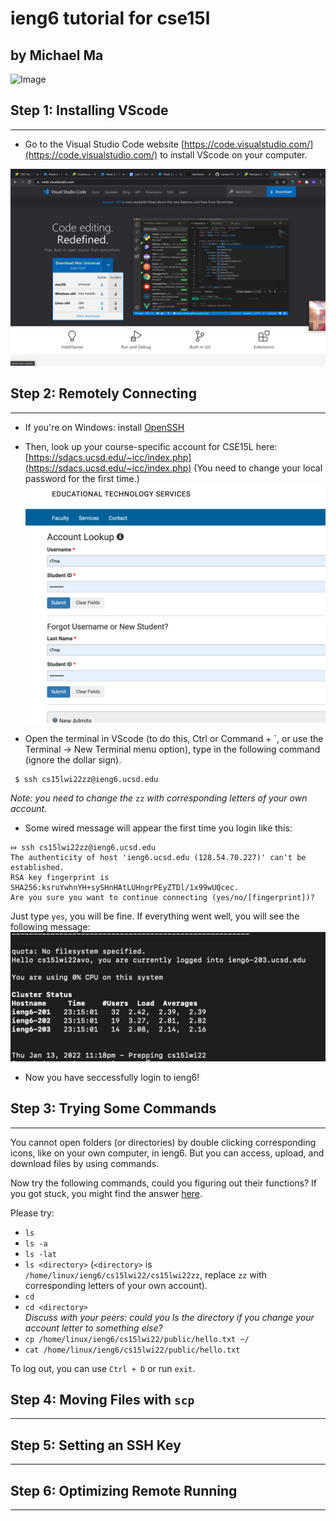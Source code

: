 # ieng6 tutorial for cse15l  
## by Michael Ma
![Image](https://ucsdnews.ucsd.edu/news_uploads/Resized_Geisel_Library_08.31.jpg)   
## Step 1: Installing VScode
---   
* Go to the Visual Studio Code website [https://code.visualstudio.com/](https://code.visualstudio.com/) to install VScode on your computer.   

![Image](https://raw.githubusercontent.com/Hexachlorocyclohexane3088/cse15l-lab-reports/main/step1.png)  

## Step 2: Remotely Connecting  
---  

* If you're on Windows: install [OpenSSH](https://docs.microsoft.com/en-us/windows-server/administration/openssh/openssh_install_firstuse)  
* Then, look up your course-specific account for CSE15L here: [https://sdacs.ucsd.edu/~icc/index.php](https://sdacs.ucsd.edu/~icc/index.php)  (You need to change your local password for the first time.)  
![Image](images/findPassword.png )  

* Open the terminal in VScode (to do this, Ctrl or Command + `, or use the Terminal → New Terminal menu option), type in the following command (ignore the dollar sign).  

```
 $ ssh cs15lwi22zz@ieng6.ucsd.edu
```
*Note: you need to change the* `zz` *with corresponding letters of your own account.*  

* Some wired message will appear the first time you login like this:  
```
⤇ ssh cs15lwi22zz@ieng6.ucsd.edu
The authenticity of host 'ieng6.ucsd.edu (128.54.70.227)' can't be established.
RSA key fingerprint is SHA256:ksruYwhnYH+sySHnHAtLUHngrPEyZTDl/1x99wUQcec.
Are you sure you want to continue connecting (yes/no/[fingerprint])? 
```
Just type `yes`, you will be fine. If everything went well, you will see the following message:  
![image](images/Step2_login_success.png )  
* Now you have seccessfully login to ieng6!

## Step 3: Trying Some Commands  
---  


You cannot open folders (or directories) by double clicking corresponding icons, like on your own computer, in ieng6. But you can access, upload, and download files by using commands. 

Now try the following commands, could you figuring out their functions? If you got stuck, you might find the answer [here](https://hackr.io/blog/basic-linux-commands).  

Please try:  

* `ls`  
* `ls -a`  
* `ls -lat`  
* `ls <directory>`  (`<directory>` is `/home/linux/ieng6/cs15lwi22/cs15lwi22zz`, replace `zz` with corresponding letters of your own account).  
* `cd`  
* `cd <directory>`  
*Discuss with your peers: could you ls the directory if you change your account letter to something else?* 
* `cp /home/linux/ieng6/cs15lwi22/public/hello.txt ~/`  
* `cat /home/linux/ieng6/cs15lwi22/public/hello.txt` 

To log out, you can use  `Ctrl + D` or run `exit`. 
 
## Step 4: Moving Files with `scp`  
---  





## Step 5: Setting an SSH Key  


---  

## Step 6: Optimizing Remote Running  


---  

